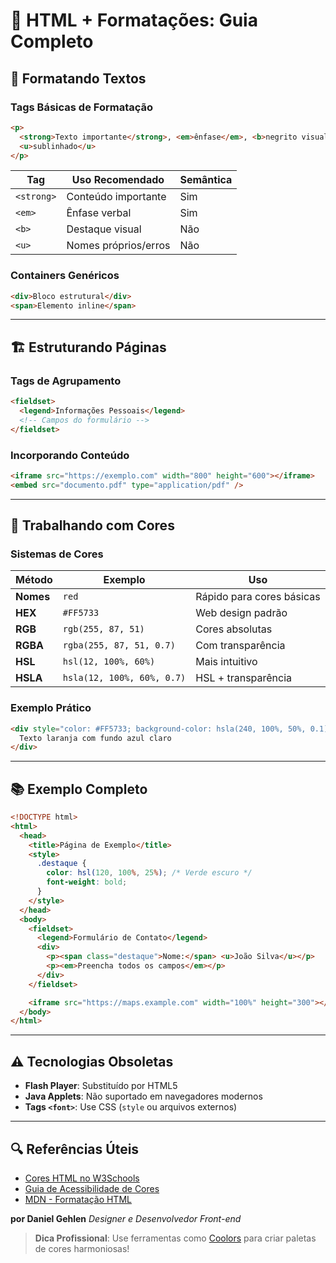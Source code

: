 # 🎨 HTML + Formatações: Guia Completo

## 📝 Formatando Textos

### Tags Básicas de Formatação

```html
<p>
  <strong>Texto importante</strong>, <em>ênfase</em>, <b>negrito visual</b>,
  <u>sublinhado</u>
</p>
```

| Tag        | Uso Recomendado      | Semântica |
| ---------- | -------------------- | --------- |
| `<strong>` | Conteúdo importante  | Sim       |
| `<em>`     | Ênfase verbal        | Sim       |
| `<b>`      | Destaque visual      | Não       |
| `<u>`      | Nomes próprios/erros | Não       |

### Containers Genéricos

```html
<div>Bloco estrutural</div>
<span>Elemento inline</span>
```

---

## 🏗️ Estruturando Páginas

### Tags de Agrupamento

```html
<fieldset>
  <legend>Informações Pessoais</legend>
  <!-- Campos do formulário -->
</fieldset>
```

### Incorporando Conteúdo

```html
<iframe src="https://exemplo.com" width="800" height="600"></iframe>
<embed src="documento.pdf" type="application/pdf" />
```

---

## 🎨 Trabalhando com Cores

### Sistemas de Cores

| Método    | Exemplo                    | Uso                       |
| --------- | -------------------------- | ------------------------- |
| **Nomes** | `red`                      | Rápido para cores básicas |
| **HEX**   | `#FF5733`                  | Web design padrão         |
| **RGB**   | `rgb(255, 87, 51)`         | Cores absolutas           |
| **RGBA**  | `rgba(255, 87, 51, 0.7)`   | Com transparência         |
| **HSL**   | `hsl(12, 100%, 60%)`       | Mais intuitivo            |
| **HSLA**  | `hsla(12, 100%, 60%, 0.7)` | HSL + transparência       |

### Exemplo Prático

```html
<div style="color: #FF5733; background-color: hsla(240, 100%, 50%, 0.1)">
  Texto laranja com fundo azul claro
</div>
```

---

## 📚 Exemplo Completo

```html
<!DOCTYPE html>
<html>
  <head>
    <title>Página de Exemplo</title>
    <style>
      .destaque {
        color: hsl(120, 100%, 25%); /* Verde escuro */
        font-weight: bold;
      }
    </style>
  </head>
  <body>
    <fieldset>
      <legend>Formulário de Contato</legend>
      <div>
        <p><span class="destaque">Nome:</span> <u>João Silva</u></p>
        <p><em>Preencha todos os campos</em></p>
      </div>
    </fieldset>

    <iframe src="https://maps.example.com" width="100%" height="300"></iframe>
  </body>
</html>
```

---

## ⚠️ Tecnologias Obsoletas

- **Flash Player**: Substituído por HTML5
- **Java Applets**: Não suportado em navegadores modernos
- **Tags `<font>`**: Use CSS (`style` ou arquivos externos)

---

## 🔍 Referências Úteis

- [Cores HTML no W3Schools](https://www.w3schools.com/colors/)
- [Guia de Acessibilidade de Cores](https://webaim.org/resources/contrastchecker/)
- [MDN - Formatação HTML](https://developer.mozilla.org/pt-BR/docs/Web/HTML/Element#text_content)

**por Daniel Gehlen**
_Designer e Desenvolvedor Front-end_

> **Dica Profissional**: Use ferramentas como [Coolors](https://coolors.co/) para criar paletas de cores harmoniosas!
